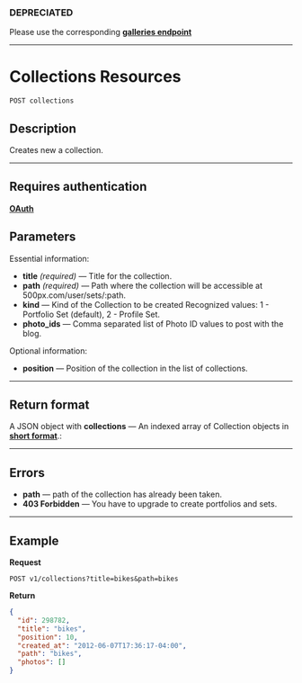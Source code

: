 ### DEPRECIATED

Please use the corresponding **[galleries endpoint][]**

***

# Collections Resources

    POST collections

## Description
Creates new a collection.

***

## Requires authentication
 **[OAuth][]**

## Parameters

Essential information:

- **title** _(required)_ — Title for the collection.
- **path** _(required)_ — Path where the collection will be accessible at 500px.com/user/sets/:path.
- **kind** — Kind of the Collection to be created Recognized values: 1 - Portfolio Set (default), 2 - Profile Set.
- **photo_ids** — Comma separated list of Photo ID values to post with the blog.

Optional information:

- **position** — Position of the collection in the list of collections.

***

## Return format
A JSON object with **collections** — An indexed array of Collection objects in **[short format][]**.:

***

## Errors

- **path** — path of the collection has already been taken.
- **403 Forbidden** — You have to upgrade to create portfolios and sets.

***

## Example
**Request**

    POST v1/collections?title=bikes&path=bikes

**Return**
``` json
{
  "id": 298782,
  "title": "bikes",
  "position": 10,
  "created_at": "2012-06-07T17:36:17-04:00",
  "path": "bikes",
  "photos": []
}
```

[OAuth]: https://github.com/500px/api-documentation/tree/master/authentication
[Feature]: https://github.com/500px/api-documentation/blob/master/basics/formats_and_terms.md#500px-photo-terms
[short format]: https://github.com/500px/api-documentation/blob/master/basics/formats_and_terms.md#short-format-1
[galleries endpoint]: https://github.com/500px/api-documentation/blob/master/endpoints/galleries/POST_galleries.md
